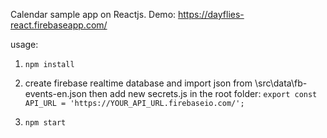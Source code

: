 Calendar sample app on Reactjs. Demo: https://dayflies-react.firebaseapp.com/

usage:

1. `npm install`

2. create firebase realtime database and import json from \src\data\fb-events-en.json then add   new secrets.js in the root folder:
`export const API_URL = 'https://YOUR_API_URL.firebaseio.com/'; 
`
4. `npm start`

